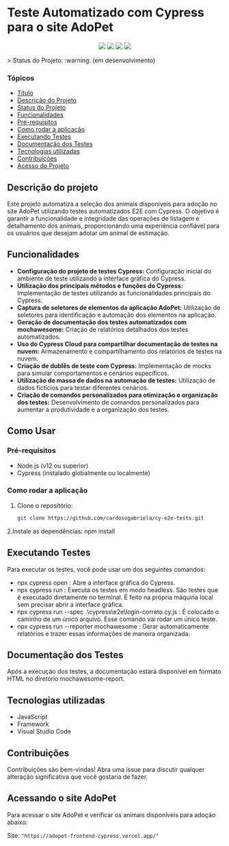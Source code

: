 # Teste Automatizado com Cypress para o site AdoPet
<p align="center">
<img src="https://img.shields.io/static/v1?label=cypress&message=framework&color=green&style=for-the-badge&logo=CYPRESS"/>
<img src="http://img.shields.io/static/v1?label=VSCode&message=Code editing&color=blue&style=for-the-badge&logo=visualstudiocode"/>
<img src="http://img.shields.io/static/v1?label=JavaScript&message=v20.10.0&color=yellow&style=for-the-badge&logo=javascript"/>
<img src="http://img.shields.io/static/v1?label=STATUS&message=EM%20DESENVOLVIMENTO&color=RED&style=for-the-badge"/>
</p>
> Status do Projeto: :warning: (em desenvolvimento)

### Tópicos
* [Título](#teste-Automatizado-com-Cypress-para-o-site-AdoPet)
* [Descrição do Projeto](#descrição-do-projeto)
* [Status do Projeto](#status-do-Projeto)
* [Funcionalidades](#funcionalidades)
* [Pré-requisitos](#pré-requisitos)
* [Como rodar a aplicação](#como-rodar-a-aplicação)
* [Executando Testes](#executando-testes)
* [Documentação dos Testes](#documentação-dos-testes)
* [Tecnologias utilizadas](#tecnologias-utilizadas)
* [Contribuições](#contribuições)
* [Acesso do Projeto](#acessando-o-site-adoPet)


## Descrição do projeto

Este projeto automatiza a seleção dos animais disponíveis para adoção no site AdoPet utilizando testes automatizados E2E com Cypress. O objetivo é garantir a funcionalidade e integridade das operações de listagem e detalhamento dos animais, proporcionando uma experiência confiável para os usuários que desejam adotar um animal de estimação.

## Funcionalidades

- **Configuração do projeto de testes Cypress:** Configuração inicial do ambiente de teste utilizando a interface gráfica do Cypress.
- **Utilização dos principais métodos e funções do Cypress:** Implementação de testes utilizando as funcionalidades principais do Cypress.
- **Captura de seletores de elementos da aplicação AdoPet:** Utilização de seletores para identificação e automação dos elementos na aplicação.
- **Geração de documentação dos testes automatizados com mochawesome:** Criação de relatórios detalhados dos testes automatizados.
- **Uso do Cypress Cloud para compartilhar documentação de testes na nuvem:** Armazenamento e compartilhamento dos relatórios de testes na nuvem.
- **Criação de dublês de teste com Cypress:** Implementação de mocks para simular comportamentos e cenários específicos.
- **Utilização de massa de dados na automação de testes:** Utilização de dados fictícios para testar diferentes cenários.
- **Criação de comandos personalizados para otimização e organização dos testes:** Desenvolvimento de comandos personalizados para aumentar a produtividade e a organização dos testes.

## Como Usar

### Pré-requisitos

- Node.js (v12 ou superior)
- Cypress (instalado globalmente ou localmente)

### Como rodar a aplicação

1. Clone o repositório:

   ```bash
   git clone https://github.com/cardosogabriela/cy-e2e-tests.git
2.Instale as dependências:
  npm install

## Executando Testes

Para executar os testes, você pode usar um dos seguintes comandos:

* npx cypress open : Abre a interface gráfica do Cypress.
* npx cypress run : Executa os testes em modo headless. São testes que é executado diretamente no terminal. É feito na própria máquina local sem precisar abrir a interface gráfica. 
* npx cypress run --spec .\cypress\e2e\login-correto.cy.js : É colocado o caminho de um único arquivo. Esse comando vai rodar um único teste.
* npx cypress run --reporter mochawesome : Gerar automaticamente relatórios e trazer essas informações de maneira organizada.

## Documentação dos Testes

Após a execução dos testes, a documentação estará disponível em formato HTML no diretório mochawesome-report.

## Tecnologias utilizadas
* JavaScript
* Framework
* Visual Studio Code

## Contribuições

Contribuições são bem-vindas! Abra uma issue para discutir qualquer alteração significativa que você gostaria de fazer.

## Acessando o site AdoPet

Para acessar o site AdoPet e verificar os animais disponíveis para adoção abaixo:

Site: `"https://adopet-frontend-cypress.vercel.app/"`
